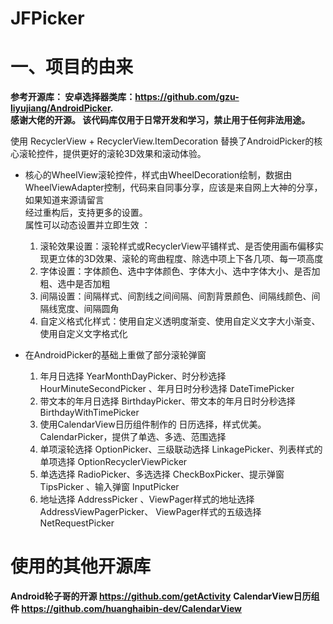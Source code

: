 # JFPicker

# 一、项目的由来

**参考开源库： 安卓选择器类库：https://github.com/gzu-liyujiang/AndroidPicker.  
感谢大佬的开源。 该代码库仅用于日常开发和学习，禁止用于任何非法用途。**

使用 RecyclerView + RecyclerView.ItemDecoration 替换了AndroidPicker的核心滚轮控件，提供更好的滚轮3D效果和滚动体验。

* 核心的WheelView滚轮控件，样式由WheelDecoration绘制，数据由WheelViewAdapter控制，代码来自同事分享，应该是来自网上大神的分享，如果知道来源请留言  
  经过重构后，支持更多的设置。  
  属性可以动态设置并立即生效 ：
    1. 滚轮效果设置：滚轮样式或RecyclerView平铺样式、是否使用画布偏移实现更立体的3D效果、滚轮的弯曲程度、除选中项上下各几项、每一项高度
    2. 字体设置：字体颜色、选中字体颜色、字体大小、选中字体大小、是否加粗、选中是否加粗
    3. 间隔设置：间隔样式、间割线之间间隔、间割背景颜色、间隔线颜色、间隔线宽度、间隔圆角
    4. 自定义格式化样式：使用自定义透明度渐变、使用自定义文字大小渐变、使用自定义文字格式化

* 在AndroidPicker的基础上重做了部分滚轮弹窗
    1. 年月日选择 YearMonthDayPicker、时分秒选择 HourMinuteSecondPicker 、年月日时分秒选择 DateTimePicker
    2. 带文本的年月日选择 BirthdayPicker、带文本的年月日时分秒选择 BirthdayWithTimePicker
    3. 使用CalendarView日历组件制作的 日历选择，样式优美。CalendarPicker，提供了单选、多选、范围选择
    4. 单项滚轮选择 OptionPicker、三级联动选择 LinkagePicker、列表样式的单项选择 OptionRecyclerViewPicker
    5. 单选选择 RadioPicker、多选选择 CheckBoxPicker、提示弹窗 TipsPicker 、输入弹窗 InputPicker
    6. 地址选择 AddressPicker 、ViewPager样式的地址选择 AddressViewPagerPicker、 ViewPager样式的五级选择
       NetRequestPicker

# 使用的其他开源库

**Android轮子哥的开源 https://github.com/getActivity**
**CalendarView日历组件 https://github.com/huanghaibin-dev/CalendarView**
